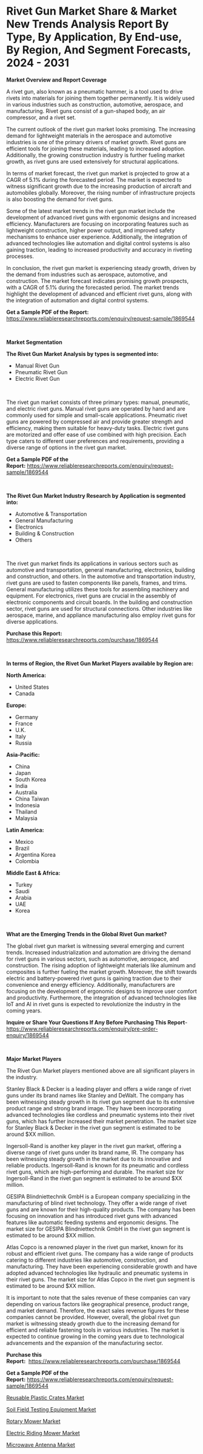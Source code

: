 <p><h1>Rivet Gun Market Share & Market New Trends Analysis Report By Type, By Application, By End-use, By Region, And Segment Forecasts, 2024 - 2031</h1></p><p><strong>Market Overview and Report Coverage</strong></p>
<p><p>A rivet gun, also known as a pneumatic hammer, is a tool used to drive rivets into materials for joining them together permanently. It is widely used in various industries such as construction, automotive, aerospace, and manufacturing. Rivet guns consist of a gun-shaped body, an air compressor, and a rivet set.</p><p>The current outlook of the rivet gun market looks promising. The increasing demand for lightweight materials in the aerospace and automotive industries is one of the primary drivers of market growth. Rivet guns are efficient tools for joining these materials, leading to increased adoption. Additionally, the growing construction industry is further fueling market growth, as rivet guns are used extensively for structural applications.</p><p>In terms of market forecast, the rivet gun market is projected to grow at a CAGR of 5.1% during the forecasted period. The market is expected to witness significant growth due to the increasing production of aircraft and automobiles globally. Moreover, the rising number of infrastructure projects is also boosting the demand for rivet guns.</p><p>Some of the latest market trends in the rivet gun market include the development of advanced rivet guns with ergonomic designs and increased efficiency. Manufacturers are focusing on incorporating features such as lightweight construction, higher power output, and improved safety mechanisms to enhance user experience. Additionally, the integration of advanced technologies like automation and digital control systems is also gaining traction, leading to increased productivity and accuracy in riveting processes.</p><p>In conclusion, the rivet gun market is experiencing steady growth, driven by the demand from industries such as aerospace, automotive, and construction. The market forecast indicates promising growth prospects, with a CAGR of 5.1% during the forecasted period. The market trends highlight the development of advanced and efficient rivet guns, along with the integration of automation and digital control systems.</p></p>
<p><strong>Get a Sample PDF of the Report:</strong> <a href="https://www.reliableresearchreports.com/enquiry/request-sample/1869544">https://www.reliableresearchreports.com/enquiry/request-sample/1869544</a></p>
<p>&nbsp;</p>
<p><strong>Market Segmentation</strong></p>
<p><strong>The Rivet Gun Market Analysis by types is segmented into:</strong></p>
<p><ul><li>Manual Rivet Gun</li><li>Pneumatic Rivet Gun</li><li>Electric Rivet Gun</li></ul></p>
<p>&nbsp;</p>
<p><p>The rivet gun market consists of three primary types: manual, pneumatic, and electric rivet guns. Manual rivet guns are operated by hand and are commonly used for simple and small-scale applications. Pneumatic rivet guns are powered by compressed air and provide greater strength and efficiency, making them suitable for heavy-duty tasks. Electric rivet guns are motorized and offer ease of use combined with high precision. Each type caters to different user preferences and requirements, providing a diverse range of options in the rivet gun market.</p></p>
<p><strong>Get a Sample PDF of the Report:</strong>&nbsp;<a href="https://www.reliableresearchreports.com/enquiry/request-sample/1869544">https://www.reliableresearchreports.com/enquiry/request-sample/1869544</a></p>
<p>&nbsp;</p>
<p><strong>The Rivet Gun Market Industry Research by Application is segmented into:</strong></p>
<p><ul><li>Automotive & Transportation</li><li>General Manufacturing</li><li>Electronics</li><li>Building & Construction</li><li>Others</li></ul></p>
<p>&nbsp;</p>
<p><p>The rivet gun market finds its applications in various sectors such as automotive and transportation, general manufacturing, electronics, building and construction, and others. In the automotive and transportation industry, rivet guns are used to fasten components like panels, frames, and trims. General manufacturing utilizes these tools for assembling machinery and equipment. For electronics, rivet guns are crucial in the assembly of electronic components and circuit boards. In the building and construction sector, rivet guns are used for structural connections. Other industries like aerospace, marine, and appliance manufacturing also employ rivet guns for diverse applications.</p></p>
<p><strong>Purchase this Report:</strong>&nbsp; <a href="https://www.reliableresearchreports.com/purchase/1869544">https://www.reliableresearchreports.com/purchase/1869544</a></p>
<p>&nbsp;</p>
<p><strong>In terms of Region, the Rivet Gun Market Players available by Region are:</strong></p>
<p>
    <p> <strong> North America: </strong>
        <ul>
            <li>United States</li>
            <li>Canada</li>
        </ul>
        </p> 
    <p> <strong> Europe: </strong>
        <ul>
            <li>Germany</li>
            <li>France</li>
            <li>U.K.</li>
            <li>Italy</li>
            <li>Russia</li>
        </ul>
        </p> 
    <p> <strong> Asia-Pacific: </strong>
        <ul>
            <li>China</li>
            <li>Japan</li>
            <li>South Korea</li>
            <li>India</li>
            <li>Australia</li>
            <li>China Taiwan</li>
            <li>Indonesia</li>
            <li>Thailand</li>
            <li>Malaysia</li>
        </ul>
        </p> 
    <p> <strong> Latin America: </strong>
        <ul>
            <li>Mexico</li>
            <li>Brazil</li>
            <li>Argentina Korea</li>
            <li>Colombia</li>
        </ul>
        </p> 
    <p> <strong> Middle East & Africa: </strong>
        <ul>
            <li>Turkey</li>
            <li>Saudi</li>
            <li>Arabia</li>
            <li>UAE</li>
            <li>Korea</li>
        </ul>
    </p>
    </p>
<p>&nbsp;</p>
<p><strong>What are the Emerging Trends in the Global Rivet Gun market?</strong></p>
<p><p>The global rivet gun market is witnessing several emerging and current trends. Increased industrialization and automation are driving the demand for rivet guns in various sectors, such as automotive, aerospace, and construction. The rising adoption of lightweight materials like aluminum and composites is further fueling the market growth. Moreover, the shift towards electric and battery-powered rivet guns is gaining traction due to their convenience and energy efficiency. Additionally, manufacturers are focusing on the development of ergonomic designs to improve user comfort and productivity. Furthermore, the integration of advanced technologies like IoT and AI in rivet guns is expected to revolutionize the industry in the coming years.</p></p>
<p><strong>Inquire or Share Your Questions If Any Before Purchasing This Report</strong>- <a href="https://www.reliableresearchreports.com/enquiry/pre-order-enquiry/1869544">https://www.reliableresearchreports.com/enquiry/pre-order-enquiry/1869544</a></p>
<p>&nbsp;</p>
<p><strong>Major Market Players</strong></p>
<p><p>The Rivet Gun Market players mentioned above are all significant players in the industry. </p><p>Stanley Black & Decker is a leading player and offers a wide range of rivet guns under its brand names like Stanley and DeWalt. The company has been witnessing steady growth in its rivet gun segment due to its extensive product range and strong brand image. They have been incorporating advanced technologies like cordless and pneumatic systems into their rivet guns, which has further increased their market penetration. The market size for Stanley Black & Decker in the rivet gun segment is estimated to be around $XX million.</p><p>Ingersoll-Rand is another key player in the rivet gun market, offering a diverse range of rivet guns under its brand name, IR. The company has been witnessing steady growth in the market due to its innovative and reliable products. Ingersoll-Rand is known for its pneumatic and cordless rivet guns, which are high-performing and durable. The market size for Ingersoll-Rand in the rivet gun segment is estimated to be around $XX million.</p><p>GESIPA Blindniettechnik GmbH is a European company specializing in the manufacturing of blind rivet technology. They offer a wide range of rivet guns and are known for their high-quality products. The company has been focusing on innovation and has introduced rivet guns with advanced features like automatic feeding systems and ergonomic designs. The market size for GESIPA Blindniettechnik GmbH in the rivet gun segment is estimated to be around $XX million.</p><p>Atlas Copco is a renowned player in the rivet gun market, known for its robust and efficient rivet guns. The company has a wide range of products catering to different industries like automotive, construction, and manufacturing. They have been experiencing considerable growth and have adopted advanced technologies like hydraulic and pneumatic systems in their rivet guns. The market size for Atlas Copco in the rivet gun segment is estimated to be around $XX million.</p><p>It is important to note that the sales revenue of these companies can vary depending on various factors like geographical presence, product range, and market demand. Therefore, the exact sales revenue figures for these companies cannot be provided. However, overall, the global rivet gun market is witnessing steady growth due to the increasing demand for efficient and reliable fastening tools in various industries. The market is expected to continue growing in the coming years due to technological advancements and the expansion of the manufacturing sector.</p></p>
<p><strong>Purchase this Report:</strong>&nbsp;&nbsp;<a href="https://www.reliableresearchreports.com/purchase/1869544">https://www.reliableresearchreports.com/purchase/1869544</a></p>
<p></p>
<p><strong>Get a Sample PDF of the Report:</strong>&nbsp;<a href="https://www.reliableresearchreports.com/enquiry/request-sample/1869544">https://www.reliableresearchreports.com/enquiry/request-sample/1869544</a></p>
<p><p><a href="https://github.com/mharielmesa/Market-Research-Report-List-1/blob/main/reusable-plastic-crates-market.md">Reusable Plastic Crates Market</a></p><p><a href="https://github.com/wwwkeltoum/Market-Research-Report-List-1/blob/main/soil-field-testing-equipment-market.md">Soil Field Testing Equipment Market</a></p><p><a href="https://github.com/nicoletavirag/Market-Research-Report-List-1/blob/main/rotary-mower-market.md">Rotary Mower Market</a></p><p><a href="https://github.com/zeberleansnyderallisonwjfli/Market-Research-Report-List-1/blob/main/electric-riding-mower-market.md">Electric Riding Mower Market</a></p><p><a href="https://github.com/changoleonlaverguenzanoexiste/Market-Research-Report-List-1/blob/main/microwave-antenna-market.md">Microwave Antenna Market</a></p></p>